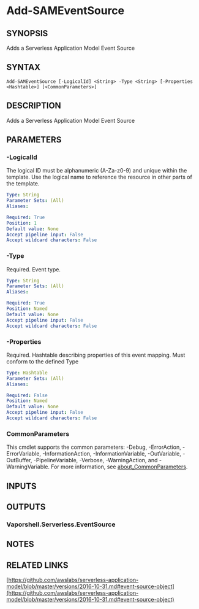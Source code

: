 # Add-SAMEventSource

## SYNOPSIS
Adds a Serverless Application Model Event Source

## SYNTAX

```
Add-SAMEventSource [-LogicalId] <String> -Type <String> [-Properties <Hashtable>] [<CommonParameters>]
```

## DESCRIPTION
Adds a Serverless Application Model Event Source

## PARAMETERS

### -LogicalId
The logical ID must be alphanumeric (A-Za-z0-9) and unique within the template.
Use the logical name to reference the resource in other parts of the template.

```yaml
Type: String
Parameter Sets: (All)
Aliases:

Required: True
Position: 1
Default value: None
Accept pipeline input: False
Accept wildcard characters: False
```

### -Type
Required.
Event type.

```yaml
Type: String
Parameter Sets: (All)
Aliases:

Required: True
Position: Named
Default value: None
Accept pipeline input: False
Accept wildcard characters: False
```

### -Properties
Required.
Hashtable describing properties of this event mapping.
Must conform to the defined Type

```yaml
Type: Hashtable
Parameter Sets: (All)
Aliases:

Required: False
Position: Named
Default value: None
Accept pipeline input: False
Accept wildcard characters: False
```

### CommonParameters
This cmdlet supports the common parameters: -Debug, -ErrorAction, -ErrorVariable, -InformationAction, -InformationVariable, -OutVariable, -OutBuffer, -PipelineVariable, -Verbose, -WarningAction, and -WarningVariable. For more information, see [about_CommonParameters](http://go.microsoft.com/fwlink/?LinkID=113216).

## INPUTS

## OUTPUTS

### Vaporshell.Serverless.EventSource
## NOTES

## RELATED LINKS

[https://github.com/awslabs/serverless-application-model/blob/master/versions/2016-10-31.md#event-source-object](https://github.com/awslabs/serverless-application-model/blob/master/versions/2016-10-31.md#event-source-object)

